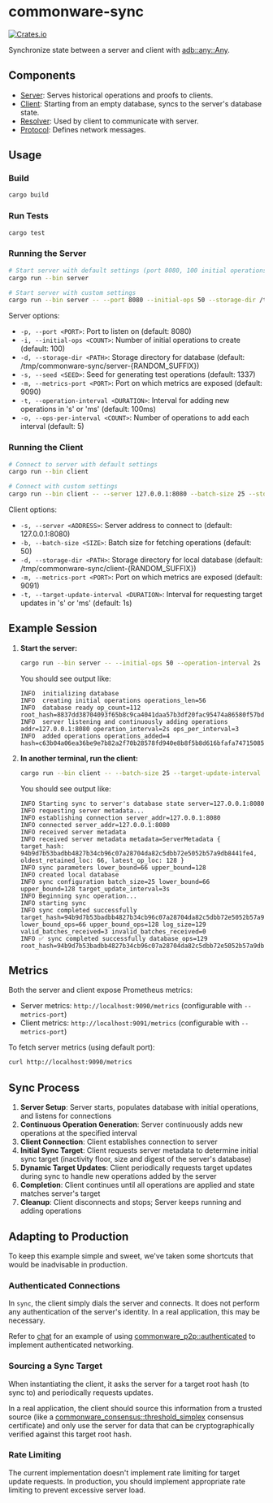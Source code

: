 # commonware-sync

 [![Crates.io](https://img.shields.io/crates/v/commonware-sync.svg)](https://crates.io/crates/commonware-sync)

Synchronize state between a server and client with [adb::any::Any](https://docs.rs/commonware-storage/latest/commonware_storage/adb/any/struct.Any.html).

## Components

- [Server](src/bin/server.rs): Serves historical operations and proofs to clients.
- [Client](src/bin/client.rs): Starting from an empty database, syncs to the server's database state.
- [Resolver](src/resolver.rs): Used by client to communicate with server.
- [Protocol](src/protocol.rs): Defines network messages.

## Usage

### Build

```bash
cargo build
```

### Run Tests

```bash
cargo test
```

### Running the Server

```bash
# Start server with default settings (port 8080, 100 initial operations)
cargo run --bin server

# Start server with custom settings
cargo run --bin server -- --port 8080 --initial-ops 50 --storage-dir /tmp/my_server --seed 1337 --metrics-port 9090 --operation-interval 2s --ops-per-interval 10
```

Server options:
- `-p, --port <PORT>`: Port to listen on (default: 8080)
- `-i, --initial-ops <COUNT>`: Number of initial operations to create (default: 100)
- `-d, --storage-dir <PATH>`: Storage directory for database (default: /tmp/commonware-sync/server-{RANDOM_SUFFIX})
- `-s, --seed <SEED>`: Seed for generating test operations (default: 1337)
- `-m, --metrics-port <PORT>`: Port on which metrics are exposed (default: 9090)
- `-t, --operation-interval <DURATION>`: Interval for adding new operations in 's' or 'ms' (default: 100ms)
- `-o, --ops-per-interval <COUNT>`: Number of operations to add each interval (default: 5)

### Running the Client

```bash
# Connect to server with default settings
cargo run --bin client

# Connect with custom settings
cargo run --bin client -- --server 127.0.0.1:8080 --batch-size 25 --storage-dir /tmp/my_client --metrics-port 9091 --target-update-interval 3s
```

Client options:
- `-s, --server <ADDRESS>`: Server address to connect to (default: 127.0.0.1:8080)
- `-b, --batch-size <SIZE>`: Batch size for fetching operations (default: 50)
- `-d, --storage-dir <PATH>`: Storage directory for local database (default: /tmp/commonware-sync/client-{RANDOM_SUFFIX})
- `-m, --metrics-port <PORT>`: Port on which metrics are exposed (default: 9091)
- `-t, --target-update-interval <DURATION>`: Interval for requesting target updates in 's' or 'ms' (default: 1s)

## Example Session

1. **Start the server:**
   ```bash
   cargo run --bin server -- --initial-ops 50 --operation-interval 2s --ops-per-interval 3
   ```

   You should see output like:
   ```
   INFO  initializing database
   INFO  creating initial operations operations_len=56
   INFO  database ready op_count=112 root_hash=8837dd38704093f65b8c9ca4041daa57b3df20fac95474a86580f57bd6ee6bd9
   INFO  server listening and continuously adding operations addr=127.0.0.1:8080 operation_interval=2s ops_per_interval=3
   INFO  added operations operations_added=4 hash=c63b04a06ea36be9e7b82a2f70b28578fd940e8b8f5b8d616bfafa7471508514
   ```

2. **In another terminal, run the client:**
   ```bash
   cargo run --bin client -- --batch-size 25 --target-update-interval 3s
   ```

   You should see output like:
   ```
   INFO Starting sync to server's database state server=127.0.0.1:8080
   INFO requesting server metadata...
   INFO establishing connection server_addr=127.0.0.1:8080
   INFO connected server_addr=127.0.0.1:8080
   INFO received server metadata
   INFO received server metadata metadata=ServerMetadata { target_hash: 94b9d7b53badbb4827b34cb96c07a28704da82c5dbb72e5052b57a9db8441fe4, oldest_retained_loc: 66, latest_op_loc: 128 }
   INFO sync parameters lower_bound=66 upper_bound=128
   INFO created local database
   INFO sync configuration batch_size=25 lower_bound=66 upper_bound=128 target_update_interval=3s
   INFO Beginning sync operation...
   INFO starting sync
   INFO sync completed successfully target_hash=94b9d7b53badbb4827b34cb96c07a28704da82c5dbb72e5052b57a9db8441fe4 lower_bound_ops=66 upper_bound_ops=128 log_size=129 valid_batches_received=3 invalid_batches_received=0
   INFO ✅ sync completed successfully database_ops=129 root_hash=94b9d7b53badbb4827b34cb96c07a28704da82c5dbb72e5052b57a9db8441fe4
   ```

## Metrics

Both the server and client expose Prometheus metrics:
- Server metrics: `http://localhost:9090/metrics` (configurable with `--metrics-port`)
- Client metrics: `http://localhost:9091/metrics` (configurable with `--metrics-port`)

To fetch server metrics (using default port):
```bash
curl http://localhost:9090/metrics
```

## Sync Process

1. **Server Setup**: Server starts, populates database with initial operations, and listens for connections
2. **Continuous Operation Generation**: Server continuously adds new operations at the specified interval
3. **Client Connection**: Client establishes connection to server
4. **Initial Sync Target**: Client requests server metadata to determine initial sync target (inactivity floor, size and digest of the server's database)
5. **Dynamic Target Updates**: Client periodically requests target updates during sync to handle new operations added by the server
6. **Completion**: Client continues until all operations are applied and state matches server's target
7. **Cleanup**: Client disconnects and stops; Server keeps running and adding operations

## Adapting to Production

To keep this example simple and sweet, we've taken some shortcuts that would be inadvisable in production.

### Authenticated Connections

In `sync`, the client simply dials the server and connects. It does not perform any authentication
of the server's identity. In a real application, this may be necessary.

Refer to [chat](../chat/README.md) for an example of using [commonware_p2p::authenticated](https://docs.rs/commonware-p2p/latest/commonware_p2p/authenticated/index.html)
to implement authenticated networking.

### Sourcing a Sync Target

When instantiating the client, it asks the server for a target root hash (to sync to) and periodically
requests updates.

In a real application, the client should source this information from a trusted source (like a [commonware_consensus::threshold_simplex](https://docs.rs/commonware-consensus/latest/commonware_consensus/threshold_simplex/index.html)
consensus certificate) and only use the server for data that can be cryptographically verified against
this target root hash.

### Rate Limiting

The current implementation doesn't implement rate limiting for target update requests. In production,
you should implement appropriate rate limiting to prevent excessive server load.
